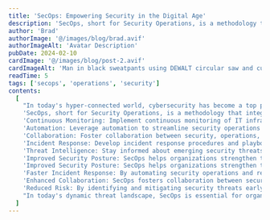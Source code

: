 ```yaml
---
title: 'SecOps: Empowering Security in the Digital Age'
description: 'SecOps, short for Security Operations, is a methodology that integrates security practices into the DevOps workflow to enhance security posture and resilience'
author: 'Brad'
authorImage: '@/images/blog/brad.avif'
authorImageAlt: 'Avatar Description'
pubDate: 2024-02-10
cardImage: '@/images/blog/post-2.avif'
cardImageAlt: 'Man in black sweatpants using DEWALT circular saw and cutting a wood plank'
readTime: 5
tags: ['secops', 'operations', 'security']
contents:
  [
    "In today's hyper-connected world, cybersecurity has become a top priority for businesses of all sizes. With cyber threats growing in sophistication and frequency, organizations must adopt proactive measures to safeguard their digital assets and maintain trust with customers. Enter SecOps—a collaborative approach that combines security practices with operational processes to strengthen cybersecurity defenses and mitigate risks. In this blog post, we'll delve into the world of SecOps, exploring its significance, key principles, and how businesses can leverage it to enhance security in the digital age.",
    'SecOps, short for Security Operations, is a methodology that integrates security practices into the DevOps workflow to enhance security posture and resilience. It emphasizes collaboration between security, operations, and development teams to identify and respond to security threats effectively. SecOps enables organizations to adopt a proactive stance towards cybersecurity, aligning security objectives with business goals and operational requirements',
    'Continuous Monitoring: Implement continuous monitoring of IT infrastructure, applications, and networks to detect security threats and vulnerabilities in real-time. Use security monitoring tools and threat intelligence feeds to identify suspicious activities and potential security incidents',
    'Automation: Leverage automation to streamline security operations and response processes, enabling faster detection, investigation, and remediation of security threats. Automate routine security tasks, such as patch management, vulnerability scanning, and incident response, to improve efficiency and reduce manual effort.',
    'Collaboration: Foster collaboration between security, operations, and development teams to ensure that security considerations are integrated throughout the software development lifecycle. Encourage cross-functional communication and cooperation to address security issues promptly and effectively.',
    'Incident Response: Develop incident response procedures and playbooks to guide the response to security incidents. Define roles and responsibilities, establish communication channels, and conduct regular incident response drills to ensure readiness and effectiveness in responding to security incidents.',
    'Threat Intelligence: Stay informed about emerging security threats and trends by leveraging threat intelligence sources and sharing information with industry peers and security communities. Use threat intelligence to enhance threat detection capabilities, prioritize security controls, and adapt security defenses to evolving threats.',
    'Improved Security Posture: SecOps helps organizations strengthen their security posture by integrating security practices into operational processes, enabling proactive threat detection and response.',
    'Improved Security Posture: SecOps helps organizations strengthen their security posture by integrating security practices into operational processes, enabling proactive threat detection and response.',
    'Faster Incident Response: By automating security operations and response processes, SecOps enables faster detection, investigation, and remediation of security incidents, reducing the impact of cyber threats on business operations.',
    'Enhanced Collaboration: SecOps fosters collaboration between security, operations, and development teams, breaking down silos and promoting a culture of shared responsibility for security across the organization.',
    'Reduced Risk: By identifying and mitigating security threats early in the software development lifecycle, SecOps helps organizations reduce the risk of data breaches, financial losses, and reputational damage.',
    "In today's dynamic threat landscape, SecOps is essential for organizations seeking to strengthen their cybersecurity defenses and protect their digital assets. By adopting a collaborative approach to security operations, organizations can enhance their security posture, improve incident response capabilities, and mitigate risks effectively. With SecOps, organizations can stay one step ahead of cyber threats and maintain trust with customers in the digital age.",
  ]
---
```

